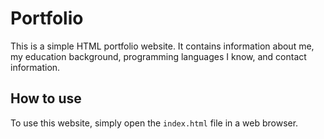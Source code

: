 
# Portfolio

This is a simple HTML portfolio website. It contains information about me, my education background, programming languages I know, and contact information.

## How to use

To use this website, simply open the `index.html` file in a web browser.


